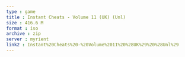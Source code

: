 ```yaml
---
type : game
title : Instant Cheats - Volume 11 (UK) (Unl)
size : 416.6 M
format : iso
archive : zip
server : myrient
link2 : Instant%20Cheats%20-%20Volume%2011%20%28UK%29%20%28Unl%29
---
```

